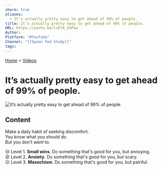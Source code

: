 ```yaml
---  
share: true  
aliases:  
  - It’s actually pretty easy to get ahead of 99% of people.  
title: It’s actually pretty easy to get ahead of 99% of people.  
URL: https://youtu.be/lzEl6_GXPuw  
Author:   
Platform: "#YouTube"  
Channel: "[[Spoon Fed Study]]"  
tags:   
---  
```

[Home](../index.md) > [Videos](./index.md)  
# It’s actually pretty easy to get ahead of 99% of people.  
![It’s actually pretty easy to get ahead of 99% of people.](https://youtu.be/lzEl6_GXPuw)  
  
## Content  
Make a daily habit of seeking discomfort.  
You know what you _should_ do.  
But you don't _want_ to.  
  
😒 Level 1. **Small wins**. Do something that's good for you, but annoying.  
😟 Level 2. **Anxiety**. Do something that's good for you, but scary.  
😖 Level 3. **Masochism**. Do something that's good for you, but painful.  
